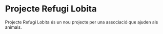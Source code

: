 # Projecte Refugi Lobita
Projecte Refugi Lobita és un nou projecte per una associació que ajuden als animals.
